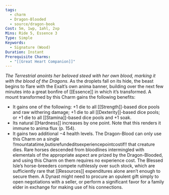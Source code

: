 ```yaml
---
tags:
  - charm
  - Dragon-Blooded
  - source/dragon-book
Cost: 5m, 1wp, 1ahl, 2xp
Mins: Ride 5, Essence 3
Type: Simple
Keywords:
  - Signature (Wood)
Duration: Instant
Prerequisite Charms:
  - "[[Great Heart Companion]]"
---
```

*The Terrestrial anoints her beloved steed with her own blood, marking it with the blood of the Dragons.*
As the droplets fall on its hide, the beast begins to flare with the Exalt’s own anima banner, building over the next few minutes into a great bonfire of [[Essence]] in which it’s transformed. A mount transformed by this Charm gains the following benefits: 
- It gains one of the following: +1 die to all [[Strength]]-based dice pools and raw withering damage; +1 die to all [[Dexterity]]-based dice pools; or +1 die to all [[Stamina]]-based dice pools and +1 soak. 
- Its natural [[Hardness]] increases by one point. Note that this renders it immune to anima flux (p. 154). 
- It gains two additional −4 health levels. The Dragon-Blood can only use this Charm on a single !!mountatatime,butisrefundeditsexperiencepointcostif!! that creature dies. Rare horses descended from bloodlines intermingled with elementals of the appropriate aspect are prized by the Dragon-Blooded, and using this Charm on them requires no experience cost. The Blessed Isle’s horse-breeders compete ruthlessly over such stock, which are sufficiently rare that [[Resources]] expenditures alone aren’t enough to secure them. A Dynast might need to procure an opulent gift simply to open negotiations with a seller, or perform a significant favor for a family elder in exchange for making use of his connections.